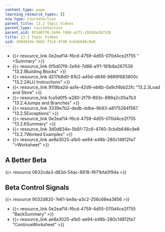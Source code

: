 ```yaml
---
content_type: page
learning_resource_types: []
ocw_type: CourseSection
parent_title: 13.2 Topic Videos
parent_type: CourseSection
parent_uid: 0f5d07f6-2e94-7d88-a1f1-191b8a267539
title: 13.2 Topic Videos
uid: 3d0d834e-5b81-72c6-4740-3cb4b646c9e8
---
```


*   {{< resource_link 0e2eaf14-f6cd-4759-4d55-070d4ce2f755 "\<Summary" >}}
*   {{< resource_link 0f5d07f6-2e94-7d88-a1f1-191b8a267539 "13.2.1Building Blocks" >}}
*   {{< resource_link d217b8d0-81b2-a45d-d646-9899f683800c "13.2.2ALU Instructions" >}}
*   {{< resource_link 9119ba2d-aa1e-42d9-eb6b-0a9cf4bb22fc "13.2.3Load and Store" >}}
*   {{< resource_link fca5d0f5-a280-2f79-893c-889a2c05a7b3 "13.2.4Jumps and Branches" >}}
*   {{< resource_link 3339e7b2-dedb-ddbe-9b93-a8175284f567 "13.2.5Exceptions" >}}
*   {{< resource_link 0e2eaf14-f6cd-4759-4d55-070d4ce2f755 "13.2.6Summary" >}}
*   {{< resource_link 3d0d834e-5b81-72c6-4740-3cb4b646c9e8 "13.2.7Worked Examples" >}}
*   {{< resource_link ae8a3025-a1b5-ae94-e48b-280c14812fa7 "\>Worksheet" >}}

A Better Beta
-------------

{{< resource 0632cda3-d83d-54ac-8618-f871bfa0f94a >}}

Beta Control Signals
--------------------

{{< resource 9032d820-7e61-be9a-a3c2-256c68ea3856 >}}

*   {{< resource_link 0e2eaf14-f6cd-4759-4d55-070d4ce2f755 "BackSummary" >}}
*   {{< resource_link ae8a3025-a1b5-ae94-e48b-280c14812fa7 "ContinueWorksheet" >}}